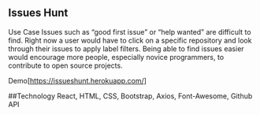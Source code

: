 ## Issues Hunt

Use Case
Issues such as “good first issue” or “help wanted” are difficult to find. Right now a user would have to click on a specific repository and look through their issues to apply label filters. Being able to find issues easier would encourage more people, especially novice programmers, to contribute to open source projects.

Demo[https://issueshunt.herokuapp.com/]

##Technology
React, HTML, CSS, Bootstrap, Axios, Font-Awesome, Github API
